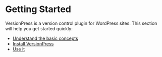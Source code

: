 # Getting Started

VersionPress is a version control plugin for WordPress sites. This section will  help you get started quickly:

* [Understand the basic concepts](./getting-started/concepts)
* [Install VersionPress](./getting-started/installation-uninstallation)
* [Use it](./getting-started/usage-guide)